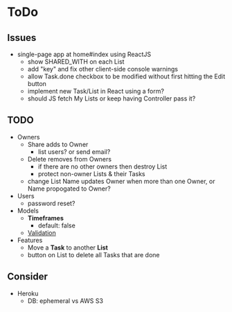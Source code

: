 # ToDo

## Issues
- single-page app at home#index using ReactJS
  - show SHARED_WITH on each List
  - add "key" and fix other client-side console warnings
  - allow Task.done checkbox to be modified without first hitting the Edit button
  - implement new Task/List in React using a form?
  - should JS fetch My Lists or keep having Controller pass it?

## TODO

- Owners
  - Share adds to Owner
    - list users?  or send email?
  - Delete removes from Owners
    - if there are no other owners then destroy List
    - protect non-owner Lists & their Tasks
  - change List Name updates Owner when more than one Owner, or Name propogated to Owner?
- Users
  - password reset?
- Models
  - **Timeframes**
    - default: false
  - [Validation](https://edgeguides.rubyonrails.org/active_record_validations.html)
- Features
  - Move a **Task** to another **List**
  - button on List to delete all Tasks that are done

## Consider

- Heroku
  - DB: ephemeral vs AWS S3

